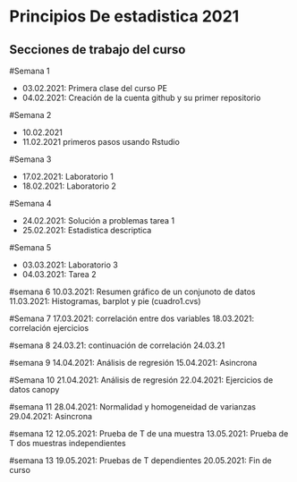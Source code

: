 # Principios De estadistica 2021



## Secciones de trabajo del curso

#Semana 1
+ 03.02.2021: Primera clase del curso PE
+ 04.02.2021: Creación de la cuenta github y su primer repositorio

#Semana 2
+  10.02.2021
+  11.02.2021  primeros pasos usando Rstudio

#Semana 3
+ 17.02.2021: Laboratorio 1
+ 18.02.2021: Laboratorio 2

#Semana 4
+ 24.02.2021: Solución a problemas tarea 1
+ 25.02.2021: Estadistica descriptica

#Semana 5
+ 03.03.2021: Laboratorio 3
+ 04.03.2021: Tarea 2

#semana 6
10.03.2021: Resumen gráfico de un conjunoto de datos 
11.03.2021: Histogramas, barplot y pie (cuadro1.cvs)

#Semana 7
17.03.2021: correlación entre dos variables
18.03.2021: correlación ejercicios

#semana 8
24.03.21: continuación de correlación 
24.03.21

#semana 9
14.04.2021: Análisis de regresión
15.04.2021: Asincrona

#Semana 10
21.04.2021: Análisis de regresión
22.04.2021: Ejercicios de datos canopy

#semana 11
28.04.2021: Normalidad y homogeneidad de varianzas
29.04.2021: Asincrona 

#semana 12
12.05.2021: Prueba de T de una muestra 
13.05.2021: Prueba de T dos muestras independientes 

#semana 13
19.05.2021: Pruebas de T dependientes
20.05.2021: Fin de curso
